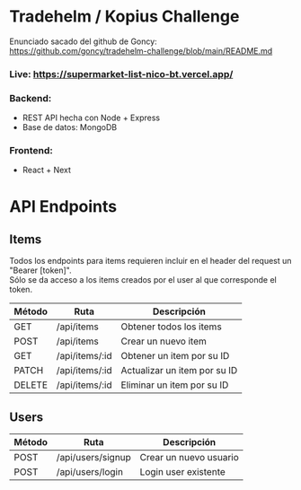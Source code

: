 # Tradehelm / Kopius Challenge

Enunciado sacado del github de Goncy:  
https://github.com/goncy/tradehelm-challenge/blob/main/README.md

### Live: https://supermarket-list-nico-bt.vercel.app/

### Backend:
- REST API hecha con Node + Express  
- Base de datos: MongoDB
### Frontend:
- React + Next

# API Endpoints

## Items
Todos los endpoints para items requieren incluir en el header del request un "Bearer [token]".  
Sólo se da acceso a los items creados por el user al que corresponde el token.

| Método | Ruta                    | Descripción                        |
| ------ | ----------------------- | ---------------------------------- |
| GET    | /api/items              | Obtener todos los items            |
| POST   | /api/items              | Crear un nuevo item                |
| GET    | /api/items/:id          | Obtener un item por su ID          |
| PATCH  | /api/items/:id          | Actualizar un item por su ID       |
| DELETE | /api/items/:id          | Eliminar un item por su ID         |

## Users
| Método | Ruta                    | Descripción                        | 
| ------ | ----------------------- | ---------------------------------- |
| POST   | /api/users/signup       | Crear un nuevo usuario             |
| POST   | /api/users/login        | Login user existente               |


